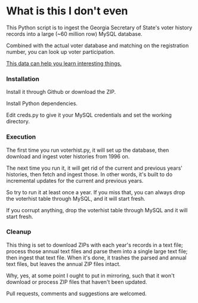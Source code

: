 # What is this I don't even

This Python script is to ingest the Georgia Secretary of State's
voter history records into a large (~60 million row) MySQL database.

Combined with the actual voter database and matching on the registration 
number, you can look up voter participation.

[This data can help you learn interesting 
things.](http://www.macon.com/2013/09/13/2662380_few-signs-of-moderation-in-candidates.html?rh=1)


### Installation

Install it through Github or download the ZIP.

Install Python dependencies.

Edit creds.py to give it your MySQL credentials and set the working directory.

### Execution

The first time you run voterhist.py, it will set up the database, then 
download and ingest voter histories from 1996 on.

The next time you run it, it will get rid of the current and previous 
years' histories, then fetch and ingest those. In other words, it's 
built to do incremental updates for the current and previous years.

So try to run it at least once a year. If you miss that, you can always 
drop the voterhist table through MySQL, and it will start fresh.

If you corrupt anything, drop the voterhist table through MySQL and it 
will start fresh.

### Cleanup

This thing is set to download ZIPs with each year's records in a text 
file; process those annual text files and parse them into a single large 
text file; then ingest that text file. When it's done, it trashes the 
parsed and annual text files, but leaves the annual ZIP files intact.

Why, yes, at some point I ought to put in mirroring, such that it won't 
download or process ZIP files that haven't been updated.

Pull requests, comments and suggestions are welcomed.

